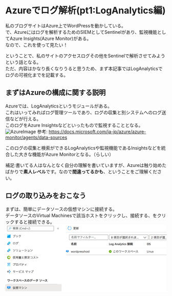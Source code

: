 # Azureでログ解析(pt1:LogAnalytics編)

私のブログサイトはAzure上でWordPressを動かしている。  
で、Azureにはログを解析するためのSIEMとしてSentinelがあり、監視機能としてAzure Insights(Azure Monitor)がある。  
なので、これを使って見たい！  

ということで、私のサイトのアクセスログその他をSentinelで解析させてみようという話となる。  
ただ、内容はかなり長くなりうると思うため、まず本記事ではLogAnalyticsでログの可視化までを記載する。  

## まずはAzureの構成に関する説明  

Azureでは、LogAnalyticsというモジュールがある。  
これはいってみればログ管理ツールであり、ログの収集と別システムへのログ送信などが行える。  
このログをAzure Insightsなどといったもので監視することとなる。  
![AzureImage](https://docs.microsoft.com/ja-jp/azure/azure-monitor/media/overview/overview.png)
参考: https://docs.microsoft.com/ja-jp/azure/azure-monitor/agents/data-sources

このログの収集と検索ができるLogAnalyticsや監視機能であるInsightsなどを統合した大きな機能がAzure Monitorとなる。（らしい）  

補足:書いてる人はなんとなく自分の理解を書いていますが、Azureは触り始めたばかりで**素人レベル**です。なので**間違ってるかも**、ということをご理解ください。

## ログの取り込みをおこなう

まずは、簡単にデータソースの仮想マシンに接続する。  
データソースのVirtual Machinesで該当ホストをクリックし、接続する、をクリックすると接続できる。  
![LogAnalyticsの設定](images/loganalysis01.png)

